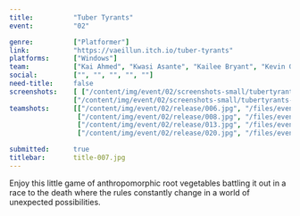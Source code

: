 ```yaml
---
title:          "Tuber Tyrants"
event:          "02"

genre:          ["Platformer"]
link:           "https://vaeillun.itch.io/tuber-tyrants"
platforms:      ["Windows"]
team:           ["Kai Ahmed", "Kwasi Asante", "Kailee Bryant", "Kevin Garland", "Peter Tran"]
social:         ["", "", "", "", ""]
need-title:     false
screenshots:    [ ["/content/img/event/02/screenshots-small/tubertyrants-000.jpg", "/content/img/event/02/screenshots/tubertyrants-000.jpg"],
                ["/content/img/event/02/screenshots-small/tubertyrants-001.jpg", "/content/img/event/02/screenshots/tubertyrants-001.jpg"] ]
teamshots:      [["/content/img/event/02/release/006.jpg", "/files/events/02/PTBOGameJam02-006.png"],
                 ["/content/img/event/02/release/008.jpg", "/files/events/02/PTBOGameJam02-008.png"],
                 ["/content/img/event/02/release/013.jpg", "/files/events/02/PTBOGameJam02-013.png"],
                 ["/content/img/event/02/release/020.jpg", "/files/events/02/PTBOGameJam02-020.png"]]

submitted:      true
titlebar:       title-007.jpg
---
```

Enjoy this little game of anthropomorphic root vegetables battling it out in a race to the death where the rules constantly change in a world of unexpected possibilities.